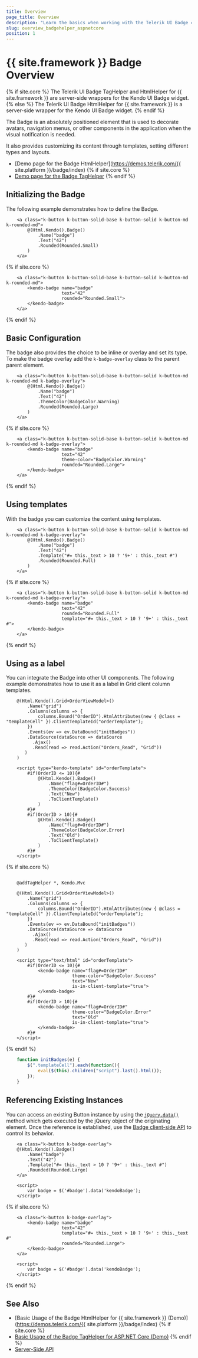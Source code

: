 ```yaml
---
title: Overview
page_title: Overview
description: "Learn the basics when working with the Telerik UI Badge component for {{ site.framework }}."
slug: overview_badgehelper_aspnetcore
position: 1
---
```


# {{ site.framework }} Badge Overview

{% if site.core %}
The Telerik UI Badge TagHelper and HtmlHelper for {{ site.framework }} are server-side wrappers for the Kendo UI Badge widget.
{% else %}
The Telerik UI Badge HtmlHelper for {{ site.framework }} is a server-side wrapper for the Kendo UI Badge widget.
{% endif %}

The Badge is an absolutely positioned element that is used to decorate avatars, navigation menus, or other components in the application when the visual notification is needed.

It also provides customizing its content through templates, setting different types and layouts.

* [Demo page for the Badge HtmlHelper](https://demos.telerik.com/{{ site.platform }}/badge/index)
{% if site.core %}
* [Demo page for the Badge TagHelper](https://demos.telerik.com/aspnet-core/badge/tag_helper)
{% endif %}

## Initializing the Badge

The following example demonstrates how to define the Badge.

```HtmlHelper
    <a class="k-button k-button-solid-base k-button-solid k-button-md k-rounded-md">
        @(Html.Kendo().Badge()
            .Name("badge")
            .Text("42")
            .Rounded(Rounded.Small)
        )
    </a>
```
{% if site.core %}
```TagHelper
    <a class="k-button k-button-solid-base k-button-solid k-button-md k-rounded-md">
        <kendo-badge name="badge" 
                     text="42" 
                     rounded="Rounded.Small">
        </kendo-badge>
    </a>
```
{% endif %}

## Basic Configuration

The badge also provides the choice to be inline or overlay and set its type. To make the badge overlay add the `k-badge-overlay` class to the parent parent element.

```HtmlHelper
    <a class="k-button k-button-solid-base k-button-solid k-button-md k-rounded-md k-badge-overlay">
        @(Html.Kendo().Badge()
            .Name("badge")
            .Text("42")
            .ThemeColor(BadgeColor.Warning)
            .Rounded(Rounded.Large)
        )
    </a>
```
{% if site.core %}
```TagHelper
    <a class="k-button k-button-solid-base k-button-solid k-button-md k-rounded-md k-badge-overlay">
        <kendo-badge name="badge" 
                     text="42" 
                     theme-color="BadgeColor.Warning" 
                     rounded="Rounded.Large">
        </kendo-badge>
    </a>
```
{% endif %}

## Using templates

With the badge you can customize the content using templates.

```HtmlHelper
    <a class="k-button k-button-solid-base k-button-solid k-button-md k-rounded-md k-badge-overlay">
        @(Html.Kendo().Badge()
            .Name("badge")
            .Text("42")
            .Template("#= this._text > 10 ? '9+' : this._text #")
            .Rounded(Rounded.Full)
        )
    </a>
```
{% if site.core %}
```TagHelper
    <a class="k-button k-button-solid-base k-button-solid k-button-md k-rounded-md k-badge-overlay">
        <kendo-badge name="badge" 
                     text="42" 
                     rounded="Rounded.Full"
                     template="#= this._text > 10 ? '9+' : this._text #">
        </kendo-badge>
    </a>
```
{% endif %}

## Using as a label

You can integrate the Badge into other UI components. The following example demonstrates how to use it as a label in Grid client column templates.

```HtmlHelper
    @(Html.Kendo().Grid<OrderViewModel>()
        .Name("grid")
        .Columns(columns => {
            columns.Bound("OrderID").HtmlAttributes(new { @class = "templateCell" }).ClientTemplateId("orderTemplate");
        })
        .Events(ev => ev.DataBound("initBadges"))
        .DataSource(dataSource => dataSource
          .Ajax()
          .Read(read => read.Action("Orders_Read", "Grid"))
       )
    )

    <script type="kendo-template" id="orderTemplate">
        #if(OrderID <= 10){#
            @(Html.Kendo().Badge()
                .Name("flag#=OrderID#")
                .ThemeColor(BadgeColor.Success)
                .Text("New")
                .ToClientTemplate()
            )
        #}#
        #if(OrderID > 10){#
            @(Html.Kendo().Badge()
                .Name("flag#=OrderID#")
                .ThemeColor(BadgeColor.Error)
                .Text("Old")
                .ToClientTemplate()
            )
        #}#
    </script>
```
{% if site.core %}
```TagHelper.cshtml

    @addTagHelper *, Kendo.Mvc

    @(Html.Kendo().Grid<OrderViewModel>()
        .Name("grid")
        .Columns(columns => {
            columns.Bound("OrderID").HtmlAttributes(new { @class = "templateCell" }).ClientTemplateId("orderTemplate");
        })
        .Events(ev => ev.DataBound("initBadges"))
        .DataSource(dataSource => dataSource
          .Ajax()
          .Read(read => read.Action("Orders_Read", "Grid"))
       )
    )

    <script type="text/html" id="orderTemplate">
        #if(OrderID <= 10){#
            <kendo-badge name="flag#=OrderID#"
                         theme-color="BadgeColor.Success"
                         text="New"
                         is-in-client-template="true">
            </kendo-badge>                         
        #}#
        #if(OrderID > 10){#
            <kendo-badge name="flag#=OrderID#"
                         theme-color="BadgeColor.Error"
                         text="Old"
                         is-in-client-template="true">
            </kendo-badge>
        #}#
    </script>
```
{% endif %}
```JavaScript
    function initBadges(e) {
        $(".templateCell").each(function(){
            eval($(this).children("script").last().html());
        });
    }
```

## Referencing Existing Instances

You can access an existing Button instance by using the [`jQuery.data()`](https://api.jquery.com/jQuery.data/) method which gets executed by the jQuery object of the originating element. Once the reference is established, use the [Badge client-side API](https://docs.telerik.com/kendo-ui/api/javascript/ui/badge#methods) to control its behavior.

```HtmlHelper
    <a class="k-button k-badge-overlay">
    @(Html.Kendo().Badge()
        .Name("badge")
        .Text("42")
        .Template("#= this._text > 10 ? '9+' : this._text #")
        .Rounded(Rounded.Large)
    </a>

    <script>
        var badge = $('#badge').data('kendoBadge');
    </script>
```
{% if site.core %}
```TagHelper
    <a class="k-button k-badge-overlay">
        <kendo-badge name="badge" 
                     text="42"
                     template="#= this._text > 10 ? '9+' : this._text #"
                     rounded="Rounded.Large">
        </kendo-badge>
    </a>

    <script>
        var badge = $('#badge').data('kendoBadge');
    </script>
```
{% endif %}
## See Also

* [Basic Usage of the Badge HtmlHelper for {{ site.framework }} (Demo)](https://demos.telerik.com/{{ site.platform }}/badge/index)
{% if site.core %}
* [Basic Usage of the Badge TagHelper for ASP.NET Core (Demo)](https://demos.telerik.com/aspnet-core/badge/tag_helper)
{% endif %}
* [Server-Side API](/api/badge)
